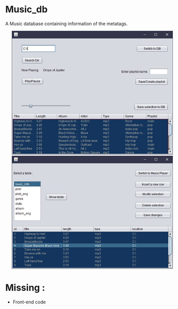 # Music_db
A Music database containing information of the metatags.

<img src="Capture2.JPG" hspace="20px">
<img src="Capture.JPG" hspace="20px">

# Missing :
- Front-end code
